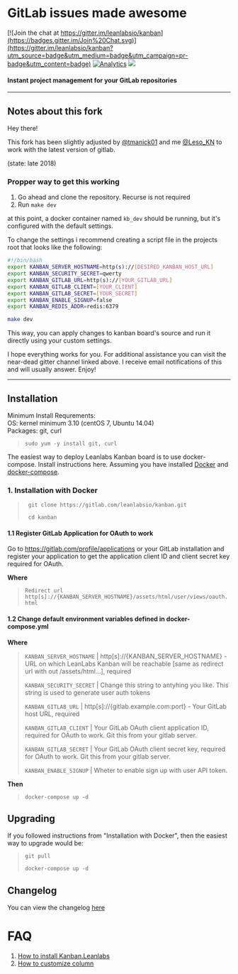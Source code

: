 # GitLab issues made awesome

[![Join the chat at https://gitter.im/leanlabsio/kanban](https://badges.gitter.im/Join%20Chat.svg)](https://gitter.im/leanlabsio/kanban?utm_source=badge&utm_medium=badge&utm_campaign=pr-badge&utm_content=badge)
[![Analytics](https://ga-beacon.appspot.com/UA-66361671-1/leanlabs/kanban)](https://github.com/igrigorik/ga-beacon)
[![](https://badge.imagelayers.io/leanlabs/kanban:1.4.0.svg)](https://imagelayers.io/?images=leanlabs/kanban:1.4.0 'Get your own badge on imagelayers.io')
#### Instant project management for your GitLab repositories

---

## Notes about this fork

Hey there!

This fork has been slightly adjusted by [@tmanick01](https://github.com/tmanick01) and me [@Leso_KN](https://github.com/leso-kn) to work with the latest version of gitlab.

(state: late 2018)

### Propper way to get this working

1. Go ahead and clone the repository. Recurse is not required
2. Run `make dev`

at this point, a docker container named `kb_dev` should be running, but it's configured with the default settings.

To change the settings i recommend creating a script file in the projects root that looks like the following:

```bash
#!/bin/bash
export KANBAN_SERVER_HOSTNAME=http(s)://[DESIRED_KANBAN_HOST_URL]
export KANBAN_SECURITY_SECRET=qwerty
export KANBAN_GITLAB_URL=http(s)://[YOUR_GITLAB_URL]
export KANBAN_GITLAB_CLIENT=[YOUR_CLIENT]
export KANBAN_GITLAB_SECRET=[YOUR_SECRET]
export KANBAN_ENABLE_SIGNUP=false
export KANBAN_REDIS_ADDR=redis:6379

make dev
```

This way, you can apply changes to kanban board's source and run it directly using your custom settings.

I hope everything works for you. For additional assistance you can visit the near-dead gitter channel linked above. I receive email notifications of this and will usually answer. Enjoy!

---

## Installation

Minimum Install Requrements:  
OS: kernel minimum 3.10 (centOS 7, Ubuntu 14.04)  
Packages: git, curl  

>`sudo yum -y install git, curl`  

The easiest way to deploy Leanlabs Kanban board is to use docker-compose. Install instructions here.
Assuming you have installed [Docker](http://docs.docker.com/engine/installation/) and [docker-compose](http://docs.docker.com/compose/install/).

### 1. Installation with Docker

>` git clone https://gitlab.com/leanlabsio/kanban.git`
>
>` cd kanban`


#### 1.1 Register GitLab Application for OAuth to work

Go to https://gitlab.com/profile/applications or your GitLab installation and register your application to get the application client ID and client secret key required for OAuth.

**Where**

> `Redirect url http[s]://{KANBAN_SERVER_HOSTNAME}/assets/html/user/views/oauth.html`

#### 1.2 Change default environment variables defined in docker-compose.yml 

**Where**

> `KANBAN_SERVER_HOSTNAME` | http[s]://{KANBAN_SERVER_HOSTNAME} - URL on which LeanLabs Kanban will be reachable [same as redirect url with out /assets/html...], required
>
> `KANBAN_SECURITY_SECRET` | Change this string to antyhing you like. This string is used to generate user auth tokens
>
> `KANBAN_GITLAB_URL` | http[s]://{gitlab.example.com:port} - Your GitLab host URL, required
>
> `KANBAN_GITLAB_CLIENT` | Your GitLab OAuth client application ID, required for OAuth to work. Git this from your gitlab server.
>
> `KANBAN_GITLAB_SECRET` | Your GitLab OAuth client secret key, required for OAuth to work. Git this from your gitlab server.
>
> `KANBAN_ENABLE_SIGNUP` | Wheter to enable sign up with user API token.

**Then**

> `docker-compose up -d`


## Upgrading

If you followed instructions from "Installation with Docker", then the easiest way to upgrade would be:

> `git pull`
>
> `docker-compose up -d`

## Changelog

You can view the changelog [here](https://gitlab.com/leanlabsio/kanban/blob/master/CHANGELOG.md)

# FAQ

1. [How to install Kanban.Leanlabs](http://kanban.leanlabs.io/docs/installation/)
2. [How to customize column](http://kanban.leanlabs.io/docs/usage/customize-columns)
